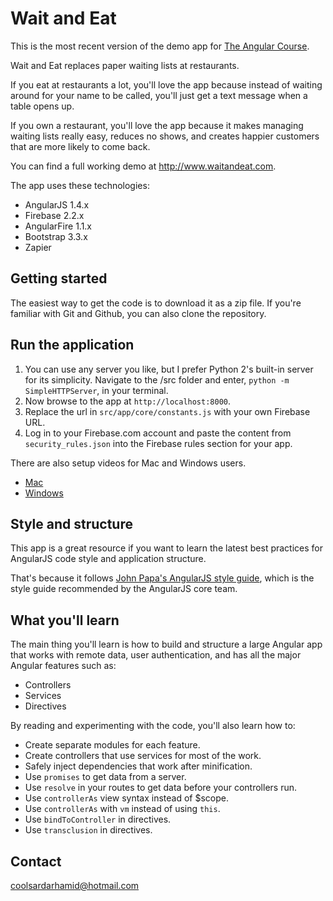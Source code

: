 # Wait and Eat

This is the most recent version of the demo app for [The Angular Course](https://www.angularcourse.com).

Wait and Eat replaces paper waiting lists at restaurants.

If you eat at restaurants a lot, you'll love the app because instead of waiting around
for your name to be called, you'll just get a text message when a table opens up.

If you own a restaurant, you'll love the app because it makes managing waiting lists really easy,
reduces no shows, and creates happier customers that are more likely to come back.

You can find a full working demo at http://www.waitandeat.com.

The app uses these technologies:

* AngularJS 1.4.x
* Firebase 2.2.x
* AngularFire 1.1.x
* Bootstrap 3.3.x
* Zapier

## Getting started

The easiest way to get the code is to download it as a zip file. If you're familiar with Git and Github, you can also clone the repository.

## Run the application

1. You can use any server you like, but I prefer Python 2's built-in server for its simplicity.
Navigate to the /src folder and enter, `python -m SimpleHTTPServer`, in your terminal.
3. Now browse to the app at `http://localhost:8000`.
4. Replace the url in `src/app/core/constants.js` with your own Firebase URL.
5. Log in to your Firebase.com account and paste the content from `security_rules.json` into the Firebase rules section for your app.

There are also setup videos for Mac and Windows users.

* [Mac](https://watchandcode.com/courses/angular-course/lectures/162289)
* [Windows](https://watchandcode.com/courses/angular-course/lectures/162288)



## Style and structure

This app is a great resource if you want to learn the latest best practices for
AngularJS code style and application structure.

That's because it follows [John Papa's AngularJS style guide](https://github.com/hamidsardar/angular-styleguide),
which is the style guide recommended by the AngularJS core team.

## What you'll learn

The main thing you'll learn is how to build and structure a large Angular app that
works with remote data, user authentication, and has all the major Angular features such as:

* Controllers
* Services
* Directives

By reading and experimenting with the code, you'll also learn how to:

* Create separate modules for each feature.
* Create controllers that use services for most of the work.
* Safely inject dependencies that work after minification.
* Use `promises` to get data from a server.
* Use `resolve` in your routes to get data before your controllers run.
* Use `controllerAs` view syntax instead of $scope.
* Use `controllerAs` with `vm` instead of using `this`.
* Use `bindToController` in directives.
* Use `transclusion` in directives.

## Contact

coolsardarhamid@hotmail.com
